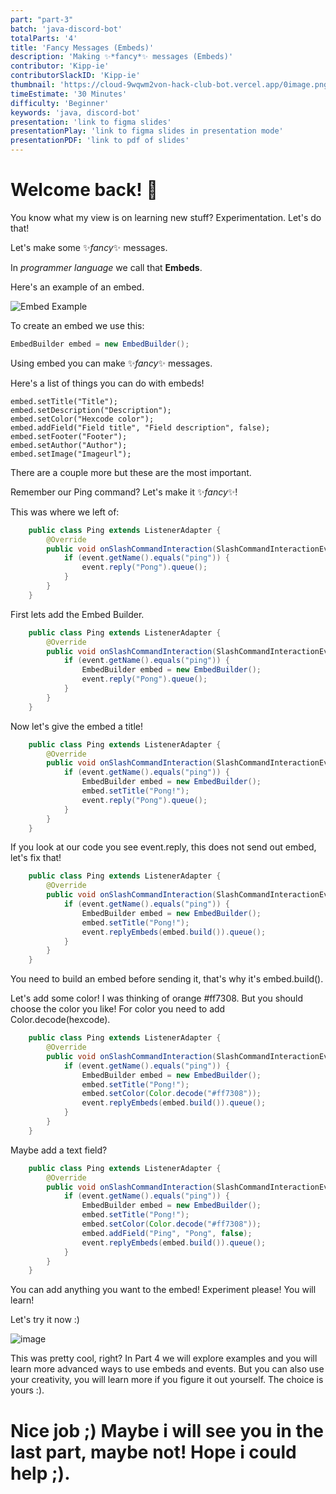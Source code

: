 ```yaml
---
part: "part-3"
batch: 'java-discord-bot'
totalParts: '4'
title: 'Fancy Messages (Embeds)'
description: 'Making ✨*fancy*✨ messages (Embeds)'
contributor: 'Kipp-ie'
contributorSlackID: 'Kipp-ie'
thumbnail: 'https://cloud-9wqwm2von-hack-club-bot.vercel.app/0image.png'
timeEstimate: '30 Minutes'
difficulty: 'Beginner'
keywords: 'java, discord-bot'
presentation: 'link to figma slides'
presentationPlay: 'link to figma slides in presentation mode'
presentationPDF: 'link to pdf of slides'
---
```


# Welcome back! 👋

You know what my view is on learning new stuff? Experimentation. Let's do that!

Let's make some ✨*fancy*✨ messages.

In *programmer language* we call that **Embeds**.

Here's an example of an embed.

![Embed Example](https://files.slack.com/files-tmb/T0266FRGM-F07JD8P1B3N-5d817dd6fe/image_360.png)

To create an embed we use this:

``` java
EmbedBuilder embed = new EmbedBuilder();
```

Using embed you can make ✨*fancy*✨ messages.

Here's a list of things you can do with embeds!

```
embed.setTitle("Title"); 
embed.setDescription("Description"); 
embed.setColor("Hexcode color");
embed.addField("Field title", "Field description", false);
embed.setFooter("Footer");
embed.setAuthor("Author");
embed.setImage("Imageurl");
```

There are a couple more but these are the most important.

Remember our Ping command? Let's make it ✨*fancy*✨! 

This was where we left of:

```java
    public class Ping extends ListenerAdapter {
        @Override
        public void onSlashCommandInteraction(SlashCommandInteractionEvent event) {
            if (event.getName().equals("ping")) {
                event.reply("Pong").queue();
            }
        }
    }
```

First lets add the Embed Builder.

```java
    public class Ping extends ListenerAdapter {
        @Override
        public void onSlashCommandInteraction(SlashCommandInteractionEvent event) {
            if (event.getName().equals("ping")) {
                EmbedBuilder embed = new EmbedBuilder();
                event.reply("Pong").queue();
            }
        }
    }
```

Now let's give the embed a title!

```java
    public class Ping extends ListenerAdapter {
        @Override
        public void onSlashCommandInteraction(SlashCommandInteractionEvent event) {
            if (event.getName().equals("ping")) {
                EmbedBuilder embed = new EmbedBuilder();
                embed.setTitle("Pong!");
                event.reply("Pong").queue();
            }
        }
    }
```

If you look at our code you see event.reply, this does not send out embed, let's fix that!

```java
    public class Ping extends ListenerAdapter {
        @Override
        public void onSlashCommandInteraction(SlashCommandInteractionEvent event) {
            if (event.getName().equals("ping")) {
                EmbedBuilder embed = new EmbedBuilder();
                embed.setTitle("Pong!");
                event.replyEmbeds(embed.build()).queue();
            }
        }
    }
```

You need to build an embed before sending it, that's why it's embed.build().

Let's add some color! I was thinking of orange #ff7308. But you should choose the color you like! For color you need to add Color.decode(hexcode).

```java
    public class Ping extends ListenerAdapter {
        @Override
        public void onSlashCommandInteraction(SlashCommandInteractionEvent event) {
            if (event.getName().equals("ping")) {
                EmbedBuilder embed = new EmbedBuilder();
                embed.setTitle("Pong!");
                embed.setColor(Color.decode("#ff7308"));
                event.replyEmbeds(embed.build()).queue();
            }
        }
    }
```

Maybe add a text field?

```java
    public class Ping extends ListenerAdapter {
        @Override
        public void onSlashCommandInteraction(SlashCommandInteractionEvent event) {
            if (event.getName().equals("ping")) {
                EmbedBuilder embed = new EmbedBuilder();
                embed.setTitle("Pong!");
                embed.setColor(Color.decode("#ff7308"));
                embed.addField("Ping", "Pong", false);
                event.replyEmbeds(embed.build()).queue();
            }
        }
    }
```

You can add anything you want to the embed! Experiment please! You will learn!

Let's try it now :)

![image](https://github.com/user-attachments/assets/ad9132cb-cfce-40c1-828a-2d5f8cade7fd)

This was pretty cool, right? In Part 4 we will explore examples and you will learn more advanced ways to use embeds and events. But you can also use your creativity, you will learn more if you figure it out yourself. The choice is yours :).

# Nice job ;) Maybe i will see you in the last part, maybe not! Hope i could help ;).
